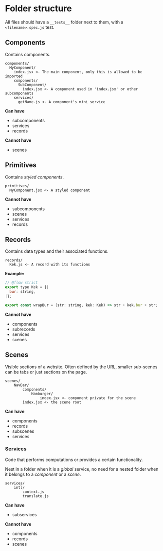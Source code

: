 # Folder structure

All files should have a `__tests__` folder next to them, with a `<filename>.spec.js` test.

## Components

Contains components.

```
components/
  MyComponent/
    index.jsx <- The main component, only this is allowed to be imported
    components/
      SubComponent/
        index.jsx <- A component used in 'index.jsx' or other subcomponents
    services/
      getName.js <- A component's mini service
```

**Can have**
* subcomponents
* services
* records

**Cannot have**
* scenes

## Primitives

Contains _styled components_.

```
primitives/
  MyComponent.jsx <- A styled component
```

**Cannot have**
* subcomponents
* scenes
* services
* records

## Records

Contains data types and their associated functions.

```
records/
  Kek.js <- A record with its functions
```

**Example:**
```js
// @flow strict
export type Kek = {|
  bur: string,
|};

export const wrapBur = (str: string, kek: Kek) => str + kek.bur + str;
```

**Cannot have**
* components
* subrecords
* services
* scenes

## Scenes

Visible sections of a website. Often defined by the URL, smaller sub-scenes can be tabs or just sections on the page.

```
scenes/
    NavBar/
        components/
            Hamburger/
                index.jsx <- component private for the scene
        index.jsx <- the scene root
```

**Can have**
* components
* records
* subscenes
* services

### Services

Code that performs computations or provides a certain functionality.

Nest in a folder when it is a *global* service, no need for a nested folder when it belongs to a *component* or a *scene*.

```
services/
    intl/
        context.js
        translate.js
```

**Can have**
* subservices

**Cannot have**
* components
* records
* scenes
